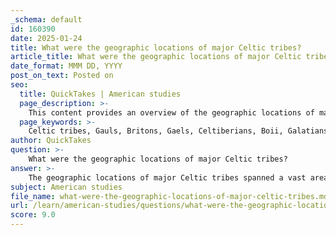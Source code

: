 ```yaml
---
_schema: default
id: 160390
date: 2025-01-24
title: What were the geographic locations of major Celtic tribes?
article_title: What were the geographic locations of major Celtic tribes?
date_format: MMM DD, YYYY
post_on_text: Posted on
seo:
  title: QuickTakes | American studies
  page_description: >-
    This content provides an overview of the geographic locations of major Celtic tribes across Europe, detailing their distinct regions, cultural identities, and interactions with neighboring cultures.
  page_keywords: >-
    Celtic tribes, Gauls, Britons, Gaels, Celtiberians, Boii, Galatians, Transylvanian Celts, Europe, geographic locations, settlements, historical trajectory
author: QuickTakes
question: >-
    What were the geographic locations of major Celtic tribes?
answer: >-
    The geographic locations of major Celtic tribes spanned a vast area across Europe, reflecting their diverse and widespread presence. Here are some key regions and notable tribes:\n\n1. **Gauls**: The Gauls primarily inhabited what is now modern-day France, Belgium, and parts of Switzerland. Their territory was bounded to the south by the Garonne River and to the north by the Seine and Marne rivers. The Gauls were known for their distinct tribal identities and cultural practices.\n\n2. **Britons**: The Britons were located in the British Isles, particularly in what is now England, Wales, and parts of southern Scotland. They are often associated with the Insular Celtic languages, which include Welsh, Cornish, and Breton.\n\n3. **Gaels**: The Gaels primarily occupied Ireland and parts of Scotland. They spoke Gaelic languages, which include Irish, Scottish Gaelic, and Manx.\n\n4. **Celtiberians**: This group was located in the Iberian Peninsula, particularly in what is now Spain. They were a mix of Celtic and Iberian cultures and are often associated with the central and northern regions of Spain.\n\n5. **Boii**: The Boii were a Celtic tribe that settled in what is now the Czech Republic and parts of Austria and Hungary. They are known for their interactions with the Romans and other neighboring tribes.\n\n6. **Galatians**: This tribe migrated to Anatolia (modern-day Turkey) and settled in a region that became known as Galatia. They were descendants of Celtic tribes that moved eastward.\n\n7. **Transylvanian Celts**: Some Celtic tribes also settled in Transylvania, which is in present-day Romania. This area was influenced by both Celtic and Dacian cultures.\n\n8. **Celtic Presence in the Black Sea Region**: Celtic tribes also reached the coasts of the Black Sea, where they interacted with various cultures and established settlements.\n\nOverall, the Celtic tribes were not confined to a single region but were spread across a wide area from the British Isles and northern Spain to eastern regions like Transylvania and the Black Sea coasts. Their interactions with neighboring cultures and their eventual absorption into the Roman Empire significantly shaped their historical trajectory.
subject: American studies
file_name: what-were-the-geographic-locations-of-major-celtic-tribes.md
url: /learn/american-studies/questions/what-were-the-geographic-locations-of-major-celtic-tribes
score: 9.0
---
```


&nbsp;